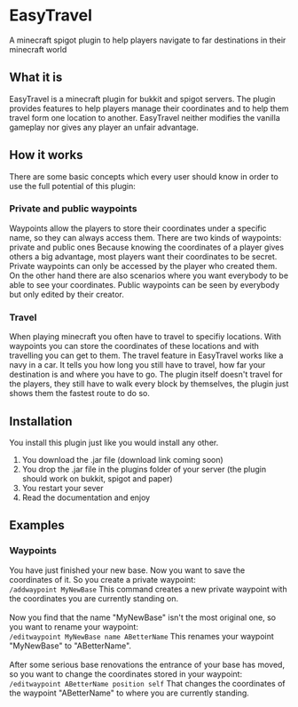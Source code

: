 # EasyTravel
A minecraft spigot plugin to help players navigate to far destinations in their minecraft world

## What it is
EasyTravel is a minecraft plugin for bukkit and spigot servers. The plugin provides features to help players manage their coordinates and to help them travel form one location to another. EasyTravel neither modifies the vanilla gameplay nor gives any player an unfair advantage.

## How it works
There are some basic concepts which every user should know in order to use the full potential of this plugin:
### Private and public waypoints
Waypoints allow the players to store their coordinates under a specific name, so they can always access them.
There are two kinds of waypoints: private and public ones
Because knowing the coordinates of a player gives others a big advantage, most players want their coordinates to be secret. Private waypoints can only be accessed by the player who created them. On the other hand there are also scenarios where you want everybody to be able to see your coordinates. Public waypoints can be seen by everybody but only edited by their creator.
### Travel
When playing minecraft you often have to travel to specifiy locations. With waypoints you can store the coordinates of these locations and with travelling you can get to them. The travel feature in EasyTravel works like a navy in a car. It tells you how long you still have to travel, how far your destination is and where you have to go. The plugin itself doesn't travel for the players, they still have to walk every block by themselves, the plugin just shows them the fastest route to do so.

## Installation
You install this plugin just like you would install any other.
1. You download the .jar file (download link coming soon)
2. You drop the .jar file in the plugins folder of your server (the plugin should work on bukkit, spigot and paper)
3. You restart your sever
4. Read the documentation and enjoy

## Examples
### Waypoints
You have just finished your new base. Now you want to save the coordinates of it. So you create a private waypoint: <br>
`/addwaypoint MyNewBase`
This command creates a new private waypoint with the coordinates you are currently standing on. <br>
<br>
Now you find that the name "MyNewBase" isn't the most original one, so you want to rename your waypoint: <br>
`/editwaypoint MyNewBase name ABetterName`
This renames your waypoint "MyNewBase" to "ABetterName". <br>
<br>
After some serious base renovations the entrance of your base has moved, so you want to change the coordinates stored in your waypoint: <br>
`/editwaypoint ABetterName position self`
That changes the coordinates of the waypoint "ABetterName" to where you are currently standing.
